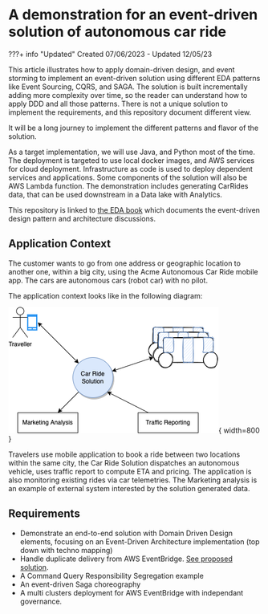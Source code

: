 # A demonstration for an event-driven solution of autonomous car ride

???+ info "Updated"
    Created 07/06/2023 - Updated 12/05/23

This article illustrates how to apply domain-driven design, and event storming to implement an event-driven solution using different EDA patterns like Event Sourcing, CQRS, and SAGA. The solution is built incrementally adding more complexity over time, so the reader can understand how to apply DDD and all those patterns. There is not a unique solution to implement the requirements, and this repository document different view.

It will be a long journey to implement the different patterns and flavor of the solution. 

As a target implementation, we will use Java, and Python most of the time. The deployment is targeted to use local docker images, and AWS services for cloud deployment. Infrastructure as code is used to deploy dependent services and applications. Some components of the solution will also be AWS Lambda function. The demonstration includes generating CarRides data, that can be used downstream in a Data lake with Analytics.

This repository is linked to [the EDA book](https://jbcodeforce.github.io/eda-studies/) which documents the event-driven design pattern and architecture discussions.

## Application Context

The customer wants to go from one address or geographic location to another one, within a big city, using the Acme Autonomous Car Ride mobile app. The cars are autonomous cars (robot car) with no pilot. 

The application context looks like in the following diagram:

![](./diagrams/app-context.drawio.png){ width=800 }

Travelers use mobile application to book a ride between two locations within the same city, the Car Ride Solution dispatches an autonomous vehicle, uses traffic report to compute ETA and pricing. The application is also monitoring existing rides via car telemetries. The Marketing analysis is an example of external system interested by the solution generated data. 

## Requirements

* Demonstrate an end-to-end solution with Domain Driven Design elements, focusing on an Event-Driven Architecture implementation (top down with techno mapping)
* Handle duplicate delivery from AWS EventBridge. [See proposed solution](./es-duplicate-evt.md).
* A Command Query Responsibility Segregation example
* An event-driven Saga choreography
* A multi clusters deployment for AWS EventBridge with independant governance.